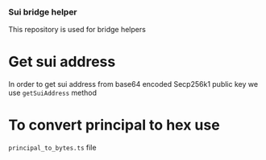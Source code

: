 ### Sui bridge helper

This repository is used for bridge helpers

# Get sui address

In order to get sui address from base64 encoded Secp256k1 public key we use `getSuiAddress` method

# To convert principal to hex use

`principal_to_bytes.ts` file
